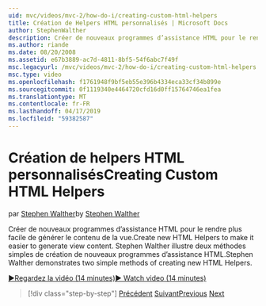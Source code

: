 ```yaml
---
uid: mvc/videos/mvc-2/how-do-i/creating-custom-html-helpers
title: Création de Helpers HTML personnalisés | Microsoft Docs
author: StephenWalther
description: Créer de nouveaux programmes d’assistance HTML pour le rendre plus facile de générer le contenu de la vue. Stephen Walther illustre deux méthodes simples de création de nouveaux programmes d’assistance HTML.
ms.author: riande
ms.date: 08/20/2008
ms.assetid: e67b3889-ac7d-4811-8bf5-54f6abc7f49f
msc.legacyurl: /mvc/videos/mvc-2/how-do-i/creating-custom-html-helpers
msc.type: video
ms.openlocfilehash: f1761948f9bf5eb55e396b4334eca33cf34b899e
ms.sourcegitcommit: 0f1119340e4464720cfd16d0ff15764746ea1fea
ms.translationtype: MT
ms.contentlocale: fr-FR
ms.lasthandoff: 04/17/2019
ms.locfileid: "59382587"
---
```

# <a name="creating-custom-html-helpers"></a><span data-ttu-id="3f549-104">Création de helpers HTML personnalisés</span><span class="sxs-lookup"><span data-stu-id="3f549-104">Creating Custom HTML Helpers</span></span>

<span data-ttu-id="3f549-105">par [Stephen Walther](https://github.com/StephenWalther)</span><span class="sxs-lookup"><span data-stu-id="3f549-105">by [Stephen Walther](https://github.com/StephenWalther)</span></span>

<span data-ttu-id="3f549-106">Créer de nouveaux programmes d’assistance HTML pour le rendre plus facile de générer le contenu de la vue.</span><span class="sxs-lookup"><span data-stu-id="3f549-106">Create new HTML Helpers to make it easier to generate view content.</span></span> <span data-ttu-id="3f549-107">Stephen Walther illustre deux méthodes simples de création de nouveaux programmes d’assistance HTML.</span><span class="sxs-lookup"><span data-stu-id="3f549-107">Stephen Walther demonstrates two simple methods of creating new HTML Helpers.</span></span>

[<span data-ttu-id="3f549-108">&#9654;Regardez la vidéo (14 minutes)</span><span class="sxs-lookup"><span data-stu-id="3f549-108">&#9654; Watch video (14 minutes)</span></span>](https://channel9.msdn.com/Blogs/ASP-NET-Site-Videos/creating-custom-html-helpers)

> [!div class="step-by-step"]
> <span data-ttu-id="3f549-109">[Précédent](creating-unit-tests-for-aspnet-mvc-applications.md)
> [Suivant](creating-model-classes-with-linq-to-sql.md)</span><span class="sxs-lookup"><span data-stu-id="3f549-109">[Previous](creating-unit-tests-for-aspnet-mvc-applications.md)
[Next](creating-model-classes-with-linq-to-sql.md)</span></span>
